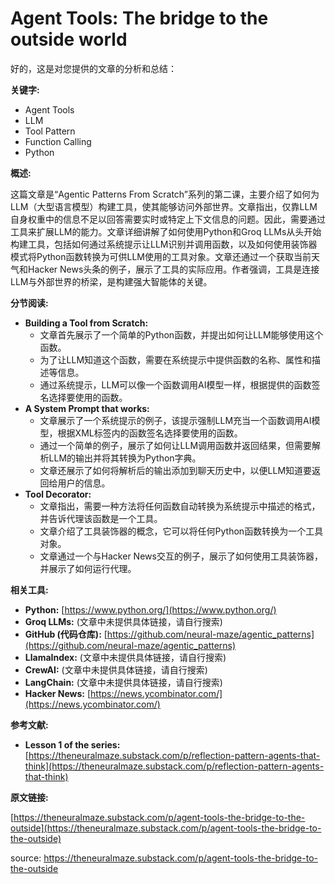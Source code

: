 # Agent Tools: The bridge to the outside world 

好的，这是对您提供的文章的分析和总结：

**关键字:**

*   Agent Tools
*   LLM
*   Tool Pattern
*   Function Calling
*   Python

**概述:**

这篇文章是“Agentic Patterns From Scratch”系列的第二课，主要介绍了如何为LLM（大型语言模型）构建工具，使其能够访问外部世界。文章指出，仅靠LLM自身权重中的信息不足以回答需要实时或特定上下文信息的问题。因此，需要通过工具来扩展LLM的能力。文章详细讲解了如何使用Python和Groq LLMs从头开始构建工具，包括如何通过系统提示让LLM识别并调用函数，以及如何使用装饰器模式将Python函数转换为可供LLM使用的工具对象。文章还通过一个获取当前天气和Hacker News头条的例子，展示了工具的实际应用。作者强调，工具是连接LLM与外部世界的桥梁，是构建强大智能体的关键。

**分节阅读:**

*   **Building a Tool from Scratch:**
    *   文章首先展示了一个简单的Python函数，并提出如何让LLM能够使用这个函数。
    *   为了让LLM知道这个函数，需要在系统提示中提供函数的名称、属性和描述等信息。
    *   通过系统提示，LLM可以像一个函数调用AI模型一样，根据提供的函数签名选择要使用的函数。
*   **A System Prompt that works:**
    *   文章展示了一个系统提示的例子，该提示强制LLM充当一个函数调用AI模型，根据XML标签内的函数签名选择要使用的函数。
    *   通过一个简单的例子，展示了如何让LLM调用函数并返回结果，但需要解析LLM的输出并将其转换为Python字典。
    *   文章还展示了如何将解析后的输出添加到聊天历史中，以便LLM知道要返回给用户的信息。
*   **Tool Decorator:**
    *   文章指出，需要一种方法将任何函数自动转换为系统提示中描述的格式，并告诉代理该函数是一个工具。
    *   文章介绍了工具装饰器的概念，它可以将任何Python函数转换为一个工具对象。
    *   文章通过一个与Hacker News交互的例子，展示了如何使用工具装饰器，并展示了如何运行代理。

**相关工具:**

*   **Python:** [https://www.python.org/](https://www.python.org/)
*   **Groq LLMs:** (文章中未提供具体链接，请自行搜索)
*   **GitHub (代码仓库):** [https://github.com/neural-maze/agentic_patterns](https://github.com/neural-maze/agentic_patterns)
*   **LlamaIndex:** (文章中未提供具体链接，请自行搜索)
*   **CrewAI:** (文章中未提供具体链接，请自行搜索)
*   **LangChain:** (文章中未提供具体链接，请自行搜索)
*   **Hacker News:** [https://news.ycombinator.com/](https://news.ycombinator.com/)

**参考文献:**

*   **Lesson 1 of the series:** [https://theneuralmaze.substack.com/p/reflection-pattern-agents-that-think](https://theneuralmaze.substack.com/p/reflection-pattern-agents-that-think)

**原文链接:**

[https://theneuralmaze.substack.com/p/agent-tools-the-bridge-to-the-outside](https://theneuralmaze.substack.com/p/agent-tools-the-bridge-to-the-outside)


source: https://theneuralmaze.substack.com/p/agent-tools-the-bridge-to-the-outside